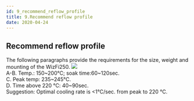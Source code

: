 ```yaml
---
id: 9_recommend_reflow_profile
title: 9.Recommend reflow profile
date: 2020-04-24
---
```


## Recommend reflow profile

The following paragraphs provide the requirements for the size, weight
and mounting of the WizFi250.
![](/document_framework/img/products/wizfi250/wizfi250ds/wifi250ds-6.png)  
A-B. Temp.: 150\~200℃; soak time:60\~120sec.  
C. Peak temp: 235\~245℃.  
D. Time above 220 ℃: 40\~90sec.  
Suggestion: Optimal cooling rate is \<1℃/sec. from peak to 220 ℃.
